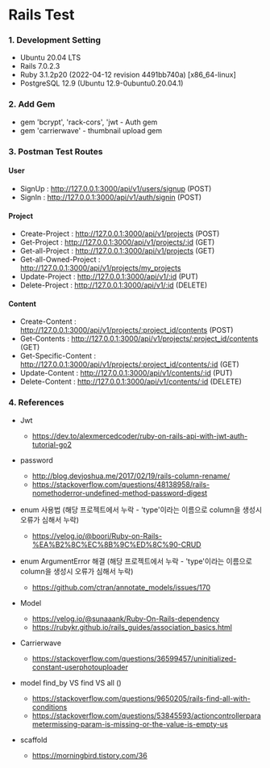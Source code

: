 # Rails Test

### 1. Development Setting
- Ubuntu 20.04 LTS
- Rails 7.0.2.3
- Ruby 3.1.2p20 (2022-04-12 revision 4491bb740a) [x86_64-linux]
- PostgreSQL 12.9 (Ubuntu 12.9-0ubuntu0.20.04.1)

### 2. Add Gem
- gem 'bcrypt', 'rack-cors', 'jwt - Auth gem
- gem 'carrierwave' - thumbnail upload gem

### 3. Postman Test Routes

#### User

- SignUp : http://127.0.0.1:3000/api/v1/users/signup (POST)
- SignIn : http://127.0.0.1:3000/api/v1/auth/signin (POST)

#### Project

- Create-Project : http://127.0.0.1:3000/api/v1/projects (POST) 
- Get-Project : http://127.0.0.1:3000/api/v1/projects/:id (GET) 
- Get-all-Project : http://127.0.0.1:3000/api/v1/projects (GET) 
- Get-all-Owned-Project : http://127.0.0.1:3000/api/v1/projects/my_projects 
- Update-Project : http://127.0.0.1:3000/api/v1/:id (PUT) 
- Delete-Project : http://127.0.0.1:3000/api/v1/:id (DELETE)

#### Content

- Create-Content : http://127.0.0.1:3000/api/v1/projects/:project_id/contents (POST)
- Get-Contents : http://127.0.0.1:3000/api/v1/projects/:project_id/contents (GET) 
- Get-Specific-Content : http://127.0.0.1:3000/api/v1/projects/:project_id/contents/:id (GET)
- Update-Content : http://127.0.0.1:3000/api/v1/contents/:id (PUT)
- Delete-Content : http://127.0.0.1:3000/api/v1/contents/:id (DELETE)

### 4. References

- Jwt 
  - https://dev.to/alexmercedcoder/ruby-on-rails-api-with-jwt-auth-tutorial-go2

- password
  - http://blog.devjoshua.me/2017/02/19/rails-column-rename/
  - https://stackoverflow.com/questions/48138958/rails-nomethoderror-undefined-method-password-digest

- enum 사용법 (해당 프로젝트에서 누락 - 'type'이라는 이름으로 column을 생성시 오류가 심해서 누락)
  - https://velog.io/@boori/Ruby-on-Rails-%EA%B2%8C%EC%8B%9C%ED%8C%90-CRUD

- enum ArgumentError 해결 (해당 프로젝트에서 누락 - 'type'이라는 이름으로 column을 생성시 오류가 심해서 누락)
  - https://github.com/ctran/annotate_models/issues/170

- Model
  - https://velog.io/@sunaaank/Ruby-On-Rails-dependency
  - https://rubykr.github.io/rails_guides/association_basics.html

- Carrierwave
  - https://stackoverflow.com/questions/36599457/uninitialized-constant-userphotouploader

- model find_by VS find VS all ()
  - https://stackoverflow.com/questions/9650205/rails-find-all-with-conditions
  - https://stackoverflow.com/questions/53845593/actioncontrollerparametermissing-param-is-missing-or-the-value-is-empty-us

- scaffold
  - https://morningbird.tistory.com/36
